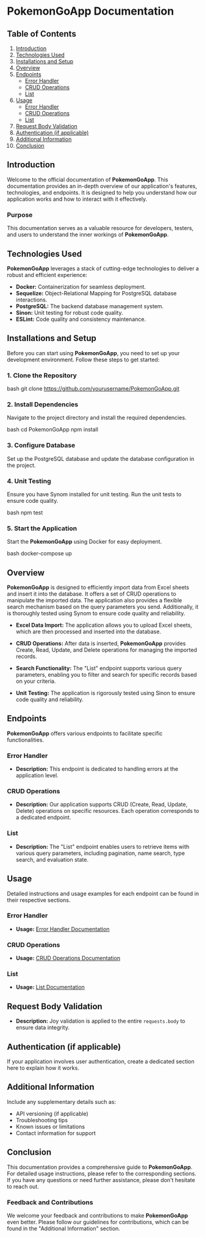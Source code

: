 # PokemonGoApp Documentation

## Table of Contents
1. [Introduction](#introduction)
2. [Technologies Used](#technologies-used)
3. [Installations and Setup](#installations-and-setup)
4. [Overview](#overview)
5. [Endpoints](#endpoints)
   - [Error Handler](#error-handler)
   - [CRUD Operations](#crud-operations)
   - [List](#list)
6. [Usage](#usage)
   - [Error Handler](#usage-error-handler)
   - [CRUD Operations](#usage-crud-operations)
   - [List](#usage-list)
7. [Request Body Validation](#request-body-validation)
8. [Authentication (if applicable)](#authentication)
9. [Additional Information](#additional-information)
10. [Conclusion](#conclusion)

## Introduction
Welcome to the official documentation of **PokemonGoApp**. This documentation provides an in-depth overview of our application's features, technologies, and endpoints. It is designed to help you understand how our application works and how to interact with it effectively.

### Purpose
This documentation serves as a valuable resource for developers, testers, and users to understand the inner workings of **PokemonGoApp**.

## Technologies Used
**PokemonGoApp** leverages a stack of cutting-edge technologies to deliver a robust and efficient experience:

- **Docker:** Containerization for seamless deployment.
- **Sequelize:** Object-Relational Mapping for PostgreSQL database interactions.
- **PostgreSQL:** The backend database management system.
- **Sinon:** Unit testing for robust code quality.
- **ESLint:** Code quality and consistency maintenance.

## Installations and Setup
Before you can start using **PokemonGoApp**, you need to set up your development environment. Follow these steps to get started:

### 1. Clone the Repository
bash
git clone https://github.com/yourusername/PokemonGoApp.git


### 2. Install Dependencies
Navigate to the project directory and install the required dependencies.

bash
cd PokemonGoApp
npm install


### 3. Configure Database
Set up the PostgreSQL database and update the database configuration in the project.

### 4. Unit Testing
Ensure you have Synom installed for unit testing. Run the unit tests to ensure code quality.

bash
npm test


### 5. Start the Application
Start the **PokemonGoApp** using Docker for easy deployment.

bash
docker-compose up


## Overview
**PokemonGoApp** is designed to efficiently import data from Excel sheets and insert it into the database. It offers a set of CRUD operations to manipulate the imported data. The application also provides a flexible search mechanism based on the query parameters you send. Additionally, it is thoroughly tested using Synom to ensure code quality and reliability.

- **Excel Data Import:** The application allows you to upload Excel sheets, which are then processed and inserted into the database.

- **CRUD Operations:** After data is inserted, **PokemonGoApp** provides Create, Read, Update, and Delete operations for managing the imported records.

- **Search Functionality:** The "List" endpoint supports various query parameters, enabling you to filter and search for specific records based on your criteria.

- **Unit Testing:** The application is rigorously tested using Sinon to ensure code quality and reliability.

## Endpoints
**PokemonGoApp** offers various endpoints to facilitate specific functionalities.

### Error Handler
- **Description:** This endpoint is dedicated to handling errors at the application level.

### CRUD Operations
- **Description:** Our application supports CRUD (Create, Read, Update, Delete) operations on specific resources. Each operation corresponds to a dedicated endpoint.

### List
- **Description:** The "List" endpoint enables users to retrieve items with various query parameters, including pagination, name search, type search, and evaluation state.

## Usage
Detailed instructions and usage examples for each endpoint can be found in their respective sections.

### Error Handler
- **Usage:** [Error Handler Documentation](#usage-error-handler)

### CRUD Operations
- **Usage:** [CRUD Operations Documentation](#usage-crud-operations)

### List
- **Usage:** [List Documentation](#usage-list)

## Request Body Validation
- **Description:** Joy validation is applied to the entire `requests.body` to ensure data integrity.

## Authentication (if applicable)
If your application involves user authentication, create a dedicated section here to explain how it works.

## Additional Information
Include any supplementary details such as:
- API versioning (if applicable)
- Troubleshooting tips
- Known issues or limitations
- Contact information for support

## Conclusion
This documentation provides a comprehensive guide to **PokemonGoApp**. For detailed usage instructions, please refer to the corresponding sections. If you have any questions or need further assistance, please don't hesitate to reach out.

### Feedback and Contributions
We welcome your feedback and contributions to make **PokemonGoApp** even better. Please follow our guidelines for contributions, which can be found in the "Additional Information" section.
